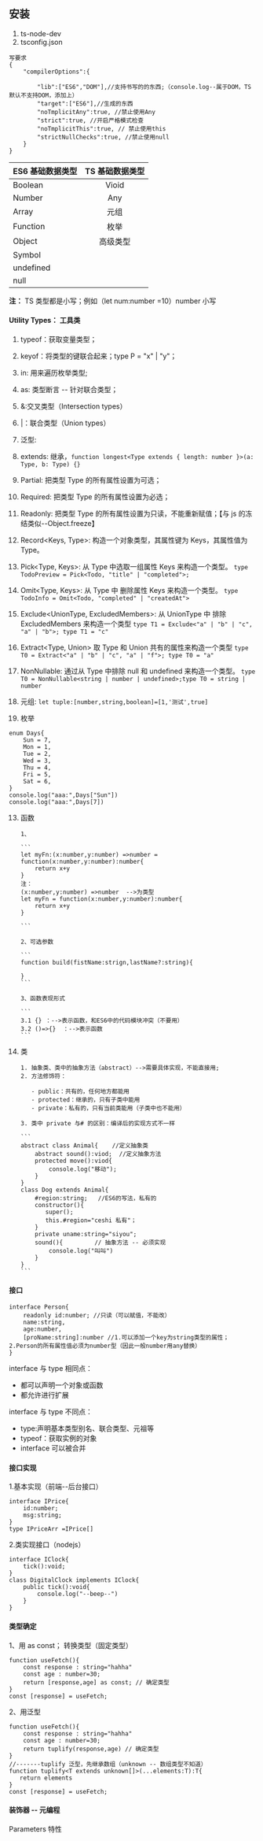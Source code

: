 ## 安装

1. ts-node-dev
2. tsconfig.json

```
写要求
{
    "compilerOptions":{

        "lib":["ES6","DOM"],//支持书写的的东西;（console.log--属于DOM，TS默认不支持DOM，添加上）
        "target":["ES6"],//生成的东西
        "noTmplicitAny":true, //禁止使用Any
        "strict":true, //开启严格模式检查
        "noTmplicitThis":true, // 禁止使用this
        "strictNullChecks":true, //禁止使用null
    }
}

```

| ES6 基础数据类型 | TS 基础数据类型 |
| :--------------- | :-------------: |
| Boolean          |      Vioid      |
| Number           |       Any       |
| Array            |      元组       |
| Function         |      枚举       |
| Object           |    高级类型     |
| Symbol           |                 |
| undefined        |                 |
| null             |                 |

**注：** TS 类型都是小写；例如（let num:number =10）number 小写

#### Utility Types： 工具类

1. typeof：获取变量类型；
2. keyof：将类型的键联合起来；type P = "x" | "y"；
3. in: 用来遍历枚举类型;
4. as: 类型断言 -- 针对联合类型；
5. &:交叉类型（Intersection types）
6. |：联合类型（Union types）
7. 泛型:
8. extends: 继承，`function longest<Type extends { length: number }>(a: Type, b: Type) {}`
9. Partial<Type>: 把类型 Type 的所有属性设置为可选；
10. Required<Type>: 把类型 Type 的所有属性设置为必选；
11. Readonly<Type>: 把类型 Type 的所有属性设置为只读，不能重新赋值；【与 js 的冻结类似--Object.freeze】
12. Record<Keys, Type>: 构造一个对象类型，其属性键为 Keys，其属性值为 Type。
13. Pick<Type, Keys>: 从 Type 中选取一组属性 Keys 来构造一个类型。
    `type TodoPreview = Pick<Todo, "title" | "completed">;`
14. Omit<Type, Keys>: 从 Type 中 删除属性 Keys 来构造一个类型。
    `type TodoInfo = Omit<Todo, "completed" | "createdAt">`
15. Exclude<UnionType, ExcludedMembers>: 从 UnionType 中 排除 ExcludedMembers 来构造一个类型
    `type T1 = Exclude<"a" | "b" | "c", "a" | "b">; type T1 = "c"`
16. Extract<Type, Union> 取 Type 和 Union 共有的属性来构造一个类型
    `type T0 = Extract<"a" | "b" | "c", "a" | "f">; type T0 = "a"`

17. NonNullable<Type>: 通过从 Type 中排除 null 和 undefined 来构造一个类型。
    `type T0 = NonNullable<string | number | undefined>;type T0 = string | number`

18. 元组: `let tuple:[number,string,boolean]=[1,'测试',true]`

19. 枚举

```
enum Days{
    Sun = 7,
    Mon = 1,
    Tue = 2,
    Wed = 3,
    Thu = 4,
    Fri = 5,
    Sat = 6,
}
console.log("aaa:",Days["Sun"])
console.log("aaa:",Days[7])
```

13. 函数

        1、

        ```
        let myFn:(x:number,y:number) =>number = function(x:number,y:number):number{
            return x+y
        }
        注：
        (x:number,y:number) =>number  -->为类型
        let myFn = function(x:number,y:number):number{
            return x+y
        }

        ```

        2、可选参数

        ```
        function build(fistName:strign,lastName?:string){

        }
        ```

        3、函数表现形式

        ```
        3.1 {} ：-->表示函数，和ES6中的代码模块冲突（不要用）
        3.2 ()=>{}  ：-->表示函数
        ```

14. 类

        1. 抽象类、类中的抽象方法（abstract）-->需要具体实现，不能直接用;
        2. 方法修饰符：

           - public：共有的，任何地方都能用
           - protected：继承的，只有子类中能用
           - private：私有的，只有当前类能用（子类中也不能用）

        3. 类中 private 与# 的区别：编译后的实现方式不一样

        ```
        abstract class Animal{    //定义抽象类
            abstract sound():viod;  //定义抽象方法
            protected move():viod{
                console.log("移动");
            }
        }
        class Dog extends Animal{
            #region:string;   //ES6的写法，私有的
            constructor(){
               super();
               this.#region="ceshi 私有"；
            }
            private uname:string="siyou";
            sound(){         // 抽象方法 -- 必须实现
                console.log("叫叫")
            }
        }
        ```

#### 接口

```
interface Person{
    readonly id:number; //只读（可以赋值，不能改）
    name:string,
    age:number,
    [proName:string]:number //1.可以添加一个key为string类型的属性；2.Person的所有属性值必须为number型（因此一般number用any替换）
}
```

interface 与 type 相同点：

- 都可以声明一个对象或函数
- 都允许进行扩展

interface 与 type 不同点：

- type:声明基本类型别名、联合类型、元祖等
- typeof：获取实例的对象
- interface 可以被合并

#### 接口实现

1.基本实现（前端--后台接口）

```
interface IPrice{
    id:number;
    msg:string;
}
type IPriceArr =IPrice[]
```

2.类实现接口（nodejs）

```
interface IClock{
    tick():void;
}
class DigitalClock implements IClock{
    public tick():void{
        console.log("--beep--")
    }
}
```

#### 类型确定

1、用 as const； 转换类型（固定类型）

```
function useFetch(){
    const response : string="hahha"
    const age : number=30;
    return [response,age] as const; // 确定类型
}
const [response] = useFetch;
```

2、用泛型

```
function useFetch(){
    const response : string="hahha"
    const age : number=30;
    return tuplify(response,age) // 确定类型
}
//-------tuplify 泛型，先继承数组（unknown -- 数组类型不知道）
function tuplify<T extends unknown[]>(...elements:T):T{
   return elements
}
const [response] = useFetch;
```

#### 装饰器 -- 元编程

Parameters 特性
